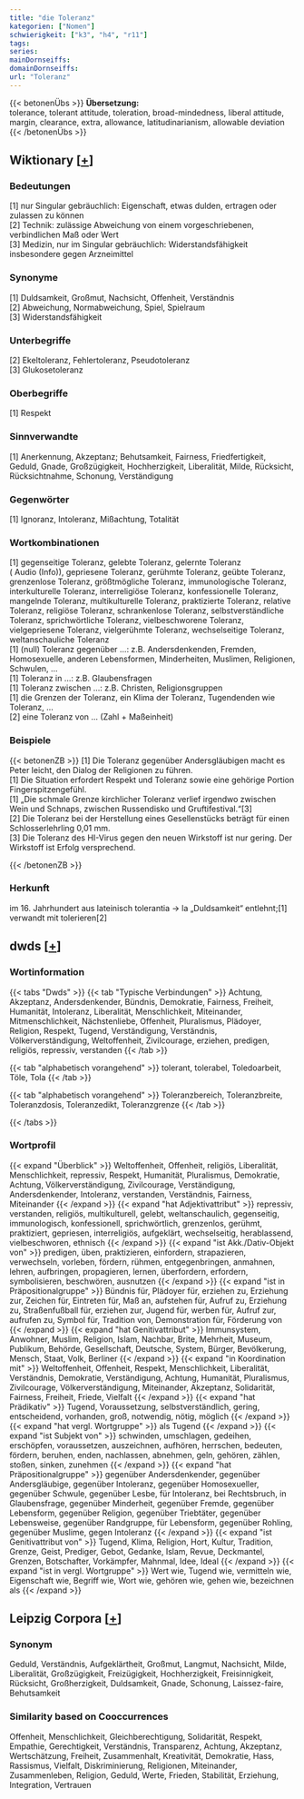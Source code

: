 ```yaml
---
title: "die Toleranz"
kategorien: ["Nomen"]
schwierigkeit: ["k3", "h4", "r11"]
tags:
series:
mainDornseiffs:
domainDornseiffs:
url: "Toleranz"
---
```


{{< betonenÜbs >}}
**Übersetzung:**  
tolerance, tolerant attitude, toleration, broad-mindedness, liberal attitude, margin, clearance, extra, allowance, latitudinarianism, allowable  deviation  
{{< /betonenÜbs >}}

## Wiktionary [[+](https://de.wiktionary.org/wiki/Toleranz)]

### Bedeutungen
[1] nur Singular gebräuchlich: Eigenschaft, etwas dulden, ertragen oder zulassen zu können  
[2] Technik: zulässige Abweichung von einem vorgeschriebenen, verbindlichen Maß oder Wert  
[3] Medizin, nur im Singular gebräuchlich: Widerstandsfähigkeit insbesondere gegen Arzneimittel  

### Synonyme
[1] Duldsamkeit, Großmut, Nachsicht, Offenheit, Verständnis  
[2] Abweichung, Normabweichung, Spiel, Spielraum  
[3] Widerstandsfähigkeit  

### Unterbegriffe
[2] Ekeltoleranz, Fehlertoleranz, Pseudotoleranz  
[3] Glukosetoleranz  

### Oberbegriffe
[1] Respekt  

### Sinnverwandte
[1] Anerkennung, Akzeptanz; Behutsamkeit, Fairness, Friedfertigkeit, Geduld, Gnade, Großzügigkeit, Hochherzigkeit, Liberalität, Milde, Rücksicht, Rücksichtnahme, Schonung, Verständigung  

### Gegenwörter
[1] Ignoranz, Intoleranz, Mißachtung, Totalität  

### Wortkombinationen
[1] gegenseitige Toleranz, gelebte Toleranz, gelernte Toleranz ( Audio (Info)), gepriesene Toleranz, gerühmte Toleranz, geübte Toleranz, grenzenlose Toleranz, größtmögliche Toleranz, immunologische Toleranz, interkulturelle Toleranz, interreligiöse Toleranz, konfessionelle Toleranz, mangelnde Toleranz, multikulturelle Toleranz, praktizierte Toleranz, relative Toleranz, religiöse Toleranz, schrankenlose Toleranz, selbstverständliche Toleranz, sprichwörtliche Toleranz, vielbeschworene Toleranz, vielgepriesene Toleranz, vielgerühmte Toleranz, wechselseitige Toleranz, weltanschauliche Toleranz  
[1] (null) Toleranz gegenüber …: z.B. Andersdenkenden, Fremden, Homosexuelle, anderen Lebensformen, Minderheiten, Muslimen, Religionen, Schwulen, …  
[1] Toleranz in …: z.B. Glaubensfragen  
[1] Toleranz zwischen …: z.B. Christen, Religionsgruppen  
[1] die Grenzen der Toleranz, ein Klima der Toleranz, Tugendenden wie Toleranz, …  
[2] eine Toleranz von … (Zahl + Maßeinheit)  

### Beispiele
{{< betonenZB >}}
[1] Die Toleranz gegenüber Andersgläubigen macht es Peter leicht, den Dialog der Religionen zu führen.  
[1] Die Situation erfordert Respekt und Toleranz sowie eine gehörige Portion Fingerspitzengefühl.  
[1] „Die schmale Grenze kirchlicher Toleranz verlief irgendwo zwischen Wein und Schnaps, zwischen Russendisko und Gruftifestival.“[3]  
[2] Die Toleranz bei der Herstellung eines Gesellenstücks beträgt für einen Schlosserlehrling 0,01 mm.  
[3] Die Toleranz des HI-Virus gegen den neuen Wirkstoff ist nur gering. Der Wirkstoff ist Erfolg versprechend.  

{{< /betonenZB >}}
### Herkunft
im 16. Jahrhundert aus lateinisch tolerantia → la „Duldsamkeit“ entlehnt;[1] verwandt mit tolerieren[2]  



## dwds [[+](https://www.dwds.de/wb/Toleranz)]

### Wortinformation
{{< tabs "Dwds" >}}
{{< tab "Typische Verbindungen" >}}
Achtung, Akzeptanz, Andersdenkender, Bündnis, Demokratie, Fairness, Freiheit, Humanität, Intoleranz, Liberalität, Menschlichkeit, Miteinander, Mitmenschlichkeit, Nächstenliebe, Offenheit, Pluralismus, Plädoyer, Religion, Respekt, Tugend, Verständigung, Verständnis, Völkerverständigung, Weltoffenheit, Zivilcourage, erziehen, predigen, religiös, repressiv, verstanden
{{< /tab >}}

{{< tab "alphabetisch vorangehend" >}}
tolerant, tolerabel, Toledoarbeit, Töle, Tola
{{< /tab >}}

{{< tab "alphabetisch vorangehend" >}}
Toleranzbereich, Toleranzbreite, Toleranzdosis, Toleranzedikt, Toleranzgrenze
{{< /tab >}}

{{< /tabs >}}

### Wortprofil
{{< expand "Überblick" >}} Weltoffenheit, Offenheit, religiös, Liberalität, Menschlichkeit, repressiv, Respekt, Humanität, Pluralismus, Demokratie, Achtung, Völkerverständigung, Zivilcourage, Verständigung, Andersdenkender, Intoleranz, verstanden, Verständnis, Fairness, Miteinander {{< /expand >}}
{{< expand "hat Adjektivattribut" >}} repressiv, verstanden, religiös, multikulturell, gelebt, weltanschaulich, gegenseitig, immunologisch, konfessionell, sprichwörtlich, grenzenlos, gerühmt, praktiziert, gepriesen, interreligiös, aufgeklärt, wechselseitig, herablassend, vielbeschworen, ethnisch {{< /expand >}}
{{< expand "ist Akk./Dativ-Objekt von" >}} predigen, üben, praktizieren, einfordern, strapazieren, verwechseln, vorleben, fördern, rühmen, entgegenbringen, anmahnen, lehren, aufbringen, propagieren, lernen, überfordern, erfordern, symbolisieren, beschwören, ausnutzen {{< /expand >}}
{{< expand "ist in Präpositionalgruppe" >}} Bündnis für, Plädoyer für, erziehen zu, Erziehung zur, Zeichen für, Eintreten für, Maß an, aufstehen für, Aufruf zu, Erziehung zu, Straßenfußball für, erziehen zur, Jugend für, werben für, Aufruf zur, aufrufen zu, Symbol für, Tradition von, Demonstration für, Förderung von {{< /expand >}}
{{< expand "hat Genitivattribut" >}} Immunsystem, Anwohner, Muslim, Religion, Islam, Nachbar, Brite, Mehrheit, Museum, Publikum, Behörde, Gesellschaft, Deutsche, System, Bürger, Bevölkerung, Mensch, Staat, Volk, Berliner {{< /expand >}}
{{< expand "in Koordination mit" >}} Weltoffenheit, Offenheit, Respekt, Menschlichkeit, Liberalität, Verständnis, Demokratie, Verständigung, Achtung, Humanität, Pluralismus, Zivilcourage, Völkerverständigung, Miteinander, Akzeptanz, Solidarität, Fairness, Freiheit, Friede, Vielfalt {{< /expand >}}
{{< expand "hat Prädikativ" >}} Tugend, Voraussetzung, selbstverständlich, gering, entscheidend, vorhanden, groß, notwendig, nötig, möglich {{< /expand >}}
{{< expand "hat vergl. Wortgruppe" >}} als Tugend {{< /expand >}}
{{< expand "ist Subjekt von" >}} schwinden, umschlagen, gedeihen, erschöpfen, voraussetzen, auszeichnen, aufhören, herrschen, bedeuten, fördern, beruhen, enden, nachlassen, abnehmen, geln, gehören, zählen, stoßen, sinken, zunehmen {{< /expand >}}
{{< expand "hat Präpositionalgruppe" >}} gegenüber Andersdenkender, gegenüber Andersgläubige, gegenüber Intoleranz, gegenüber Homosexueller, gegenüber Schwule, gegenüber Lesbe, für Intoleranz, bei Rechtsbruch, in Glaubensfrage, gegenüber Minderheit, gegenüber Fremde, gegenüber Lebensform, gegenüber Religion, gegenüber Triebtäter, gegenüber Lebensweise, gegenüber Randgruppe, für Lebensform, gegenüber Rohling, gegenüber Muslime, gegen Intoleranz {{< /expand >}}
{{< expand "ist Genitivattribut von" >}} Tugend, Klima, Religion, Hort, Kultur, Tradition, Grenze, Geist, Prediger, Gebot, Gedanke, Islam, Revue, Deckmantel, Grenzen, Botschafter, Vorkämpfer, Mahnmal, Idee, Ideal {{< /expand >}}
{{< expand "ist in vergl. Wortgruppe" >}} Wert wie, Tugend wie, vermitteln wie, Eigenschaft wie, Begriff wie, Wort wie, gehören wie, gehen wie, bezeichnen als {{< /expand >}}

## Leipzig Corpora [[+](https://corpora.uni-leipzig.de/en/res?word=Toleranz&corpusId=deu_newscrawl-public_2018)]


### Synonym
Geduld, Verständnis, Aufgeklärtheit, Großmut, Langmut, Nachsicht, Milde, Liberalität, Großzügigkeit, Freizügigkeit, Hochherzigkeit, Freisinnigkeit, Rücksicht, Großherzigkeit, Duldsamkeit, Gnade, Schonung, Laissez-faire, Behutsamkeit


### Similarity based on Cooccurrences
Offenheit, Menschlichkeit, Gleichberechtigung, Solidarität, Respekt, Empathie, Gerechtigkeit, Verständnis, Transparenz, Achtung, Akzeptanz, Wertschätzung, Freiheit, Zusammenhalt, Kreativität, Demokratie, Hass, Rassismus, Vielfalt, Diskriminierung, Religionen, Miteinander, Zusammenleben, Religion, Geduld, Werte, Frieden, Stabilität, Erziehung, Integration, Vertrauen

